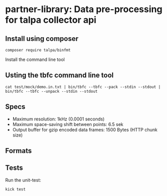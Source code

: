 # partner-library: Data pre-processing for talpa collector api

## Install using composer 

```
composer require talpa/binfmt
```

Install the command line tool



## Usting the tbfc command line tool

```
cat test/mock/demo.in.txt | bin/tbfc --tbfc --pack --stdin --stdout | bin/tbfc --tbfc --unpack --stdin --stdout
```

## Specs

- Maximum resolution: 1kHz (0.0001 seconds)
- Maximum space-saving shift between points: 6.5 sek
- Output buffer for gzip encoded data frames: 1500 Bytes (HTTP chunk size)


## Formats



## Tests 

Run the unit-test:

```
kick test
```
